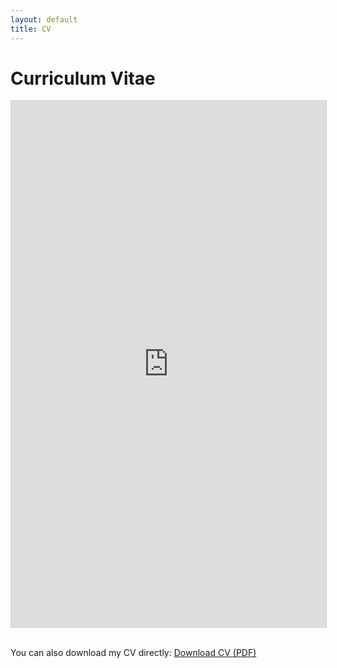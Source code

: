 ```yaml
---
layout: default
title: CV
---
```


# Curriculum Vitae

<style>
.pdf-container {
    position: relative;
    width: 100%;
    height: 842px; /* Height of an A4 page at 96 DPI (roughly equivalent to one full page) */
    overflow: hidden;
    border: 1px solid #ccc;
}
.pdf-container iframe {
    position: absolute;
    top: 0;
    left: 0;
    width: 100%;
    height: 100%;
    border: 0;
}
@media screen and (max-width: 600px) {
    .pdf-container {
        height: 80vh; /* Use viewport height on mobile for better experience */
    }
}
</style>

<div class="pdf-container">
    <iframe src="https://docs.google.com/viewer?url=https://danielcarstensen.com/assets/pdf/cv.pdf&embedded=true" title="Daniel Carstensen CV"></iframe>
</div>

<br>

You can also download my CV directly:
[Download CV (PDF)](/assets/pdf/cv.pdf)
